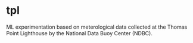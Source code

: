 # tpl
ML experimentation based on meterological data collected at the Thomas Point Lighthouse by the National Data Buoy Center (NDBC).
